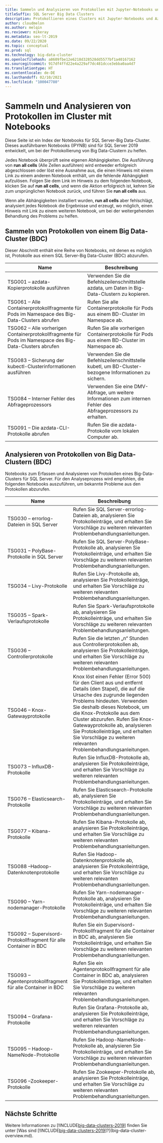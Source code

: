 ```yaml
---
title: Sammeln und Analysieren von Protokollen mit Jupyter-Notebooks und Azure Data Studio
titleSuffix: SQL Server Big Data Clusters
description: Protokollieren eines Clusters mit Jupyter-Notebooks und Azure Data Studio in einem SQL Server 2019 Big Data-Cluster.
author: cloudmelon
ms.author: melqin
ms.reviewer: mikeray
ms.metadata: seo-lt-2019
ms.date: 09/22/2020
ms.topic: conceptual
ms.prod: sql
ms.technology: big-data-cluster
ms.openlocfilehash: a8609fbe12e6218d328528dd5577bf1a40167162
ms.sourcegitcommit: 917df4ffd22e4a229af7dc481dcce3ebba0aa4d7
ms.translationtype: HT
ms.contentlocale: de-DE
ms.lasthandoff: 02/10/2021
ms.locfileid: "100047780"
---
```

# <a name="gathering-and-analyzing-logs-in-the-cluster-with-notebooks"></a>Sammeln und Analysieren von Protokollen im Cluster mit Notebooks

Diese Seite ist ein Index der Notebooks für SQL Server-Big Data-Cluster. Dieses ausführbaren Notebooks (IPYNB) sind für SQL Server 2019 entwickelt, um bei der Protokollierung von Big Data-Clustern zu helfen.

Jedes Notebook überprüft seine eigenen Abhängigkeiten. Die Ausführung von **run all cells** (Alle Zellen ausführen) wird entweder erfolgreich abgeschlossen oder löst eine Ausnahme aus, die einen Hinweis mit einem Link zu einem anderen Notebook enthält, um die fehlende Abhängigkeit aufzulösen. Folgen Sie dem Link im Hinweis zu dem folgenden Notebook, klicken Sie auf **run all cells**, und wenn die Aktion erfolgreich ist, kehren Sie zum ursprünglichen Notebook zurück, und führen Sie **run all cells** aus.

Wenn alle Abhängigkeiten installiert wurden, **run all cells** aber fehlschlägt, analysiert jedes Notebook die Ergebnisse und erzeugt, wo möglich, einen Hinweis mit Link zu einem weiteren Notebook, um bei der weitergehenden Behandlung des Problems zu helfen.

## <a name="gathering-logs-from-big-data-cluster-bdc"></a>Sammeln von Protokollen von einem Big Data-Cluster (BDC)

Dieser Abschnitt enthält eine Reihe von Notebooks, mit denen es möglich ist, Protokolle aus einem SQL Server-Big Data-Cluster (BDC) abzurufen.

| Name | Beschreibung |
|--|--|
| TSG001 – azdata-Kopierprotokolle ausführen | Verwenden Sie die Befehlszeilenschnittstelle azdata, um Daten in Big-Data-Clustern zu kopieren. |
| TSG061 – Alle Containerprotokollfragmente für Pods im Namespace des Big-Data-Clusters abrufen | Rufen Sie alle Containerprotokolle für Pods aus einem BD-Cluster im Namespace ab. |
| TSG062 – Alle vorherigen Containerprotokollfragmente für Pods im Namespace des Big-Data-Clusters abrufen | Rufen Sie alle vorherigen Containerprotokolle für Pods aus einem BD-Cluster im Namespace ab. |
| TSG083 – Sicherung der kubectl-Clusterinformationen ausführen | Verwenden Sie die Befehlszeilenschnittstelle kubetl, um BD-Cluster-bezogene Informationen zu sichern. |
| TSG084 – Interner Fehler des Abfrageprozessors | Verwenden Sie eine DMV-Abfrage, um weitere Informationen zum internen Fehler des Abfrageprozessors zu erhalten. |
| TSG091 – Die azdata-CLI-Protokolle abrufen | Rufen Sie die azdata-Protokolle vom lokalen Computer ab. |



## <a name="analyse-logs-from-big-data-clusters-bdc"></a>Analysieren von Protokollen von Big Data-Clustern (BDC)

Notebooks zum Erfassen und Analysieren von Protokollen eines Big-Data-Clusters für SQL Server.  Für den Analyseprozess wird empfohlen, die folgenden Notebooks auszuführen, um bekannte Probleme aus den Protokollen abzurufen.

|Name|Beschreibung |
|---|---|
|TSG030 – errorlog-Dateien in SQL Server|Rufen Sie SQL Server-errorlog-Dateien ab, analysieren Sie Protokolleinträge, und erhalten Sie Vorschläge zu weiteren relevanten Problembehandlungsanleitungen. |
|TSG031 – PolyBase-Protokolle in SQL Server|Rufen Sie SQL Server-PolyBase-Protokolle ab, analysieren Sie Protokolleinträge, und erhalten Sie Vorschläge zu weiteren relevanten Problembehandlungsanleitungen.|
|TSG034 – Livy-Protokolle|Rufen Sie Livy-Protokolle ab, analysieren Sie Protokolleinträge, und erhalten Sie Vorschläge zu weiteren relevanten Problembehandlungsanleitungen.|
|TSG035 – Spark-Verlaufsprotokolle|Rufen Sie Spark-Verlaufsprotokolle ab, analysieren Sie Protokolleinträge, und erhalten Sie Vorschläge zu weiteren relevanten Problembehandlungsanleitungen.|
|TSG036 – Controllerprotokolle|Rufen Sie die letzten „n“ Stunden aus Controllerprotokollen ab, analysieren Sie Protokolleinträge, und erhalten Sie Vorschläge zu weiteren relevanten Problembehandlungsanleitungen.|
|TSG046 – Knox-Gatewayprotokolle|Knox löst einen Fehler (Error 500) für den Client aus und entfernt Details (den Stapel), die auf die Ursache des zugrunde liegenden Problems hindeuten. Verwenden Sie deshalb dieses Notebook, um die Knox-Protokolle aus dem Cluster abzurufen. Rufen Sie Knox-Gatewayprotokolle ab, analysieren Sie Protokolleinträge, und erhalten Sie Vorschläge zu weiteren relevanten Problembehandlungsanleitungen.|
|TSG073 – InfluxDB-Protokolle|Rufen Sie InfluxDB-Protokolle ab, analysieren Sie Protokolleinträge, und erhalten Sie Vorschläge zu weiteren relevanten Problembehandlungsanleitungen.|
|TSG076 – Elasticsearch-Protokolle|Rufen Sie Elasticsearch-Protokolle ab, analysieren Sie Protokolleinträge, und erhalten Sie Vorschläge zu weiteren relevanten Problembehandlungsanleitungen.|
|TSG077 – Kibana-Protokolle|Rufen Sie Kibana-Protokolle ab, analysieren Sie Protokolleinträge, und erhalten Sie Vorschläge zu weiteren relevanten Problembehandlungsanleitungen.|
|TSG088 –Hadoop-Datenknotenprotokolle|Rufen Sie Hadoop-Datenknotenprotokolle ab, analysieren Sie Protokolleinträge, und erhalten Sie Vorschläge zu weiteren relevanten Problembehandlungsanleitungen.|
|TSG090 – Yarn-nodemanager-Protokolle|Rufen Sie Yarn-nodemanager-Protokolle ab, analysieren Sie Protokolleinträge, und erhalten Sie Vorschläge zu weiteren relevanten Problembehandlungsanleitungen.|
|TSG092 – Supervisord-Protokollfragment für alle Container in BDC|Rufen Sie ein Supervisord-Protokollfragment für alle Container in BDC ab, analysieren Sie Protokolleinträge, und erhalten Sie Vorschläge zu weiteren relevanten Problembehandlungsanleitungen.|
|TSG093 – Agentenprotokollfragment für alle Container in BDC|Rufen Sie ein Agentenprotokollfragment für alle Container in BDC ab, analysieren Sie Protokolleinträge, und erhalten Sie Vorschläge zu weiteren relevanten Problembehandlungsanleitungen.|
|TSG094 – Grafana-Protokolle|Rufen Sie Grafana-Protokolle ab, analysieren Sie Protokolleinträge, und erhalten Sie Vorschläge zu weiteren relevanten Problembehandlungsanleitungen.|
|TSG095 – Hadoop-NameNode-Protokolle|Rufen Sie Hadoop-NameNode-Protokolle ab, analysieren Sie Protokolleinträge, und erhalten Sie Vorschläge zu weiteren relevanten Problembehandlungsanleitungen.|
|TSG096 –Zookeeper-Protokolle|Rufen Sie Zookeeper-Protokolle ab, analysieren Sie Protokolleinträge, und erhalten Sie Vorschläge zu weiteren relevanten Problembehandlungsanleitungen.|

## <a name="next-steps"></a>Nächste Schritte

Weitere Informationen zu [!INCLUDE[big-data-clusters-2019](../includes/ssbigdataclusters-ss-nover.md)] finden Sie unter [Was sind [!INCLUDE[big-data-clusters-2019](../includes/ssbigdataclusters-ver15.md)]?](big-data-cluster-overview.md).
